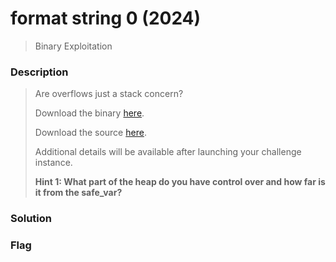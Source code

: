 # format string 0 (2024)
> Binary Exploitation

### Description
> Are overflows just a stack concern?
> 
> Download the binary [here](https://artifacts.picoctf.net/c_tethys/13/chall).
>
> Download the source [here](https://artifacts.picoctf.net/c_tethys/13/chall.c).
>
> Additional details will be available after launching your challenge instance.
>
> **Hint 1: What part of the heap do you have control over and how far is it from the safe_var?**

### Solution

### Flag
